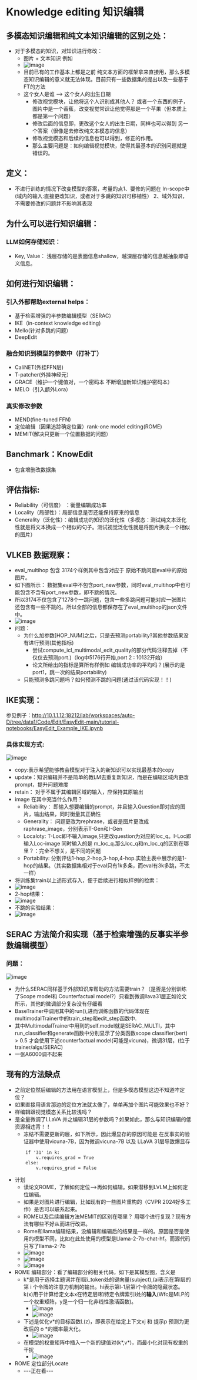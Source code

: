 # Knowledge editing 知识编辑
## 多模态知识编辑和纯文本知识编辑的区别之处：
 * 对于多模态的知识，对知识进行修改：
   * 图片 + 文本知识 例如
   * ![image](https://github.com/bixie6868/dailyNote/assets/78329110/f6c8055b-ee94-4b77-adf5-22beea59f99b)
   * 目前已有的工作基本上都是之前 纯文本方面的框架拿来直接用，那么多模态知识编辑的意义就无法体现。目前只有一些数据集的提出以及一些基于FT的方法
   * 这个女人是谁 --> 这个女人的出生日期
     * 修改视觉模块，让他将这个人识别成其他人？ 或者一个东西的例子，图片中是一个香蕉，改变视觉常识让他觉得那是一个苹果（但本质上都是第一个问题）
     * 修改后面的信息即，更改这个女人的出生日期，同样也可以得到 另一个答案（很像是去修改纯文本模态的信息）
     * 修改视觉模态和后续的信息也可以得到，修正的作用。
     * 那么主要问题是：如何编辑视觉模块，使得其最基本的识别问题就是错误的。
## 定义：
  * 不进行训练的情况下改变模型的答案，考量的点1、要修的问题在 In-scope中(域内的输入:直接更改知识，或者对于多跳的知识可移植性） 2、域外知识，不需要修改的问题并不影响其表现
## 为什么可以进行知识编辑：
### LLM如何存储知识：
  *  Key, Value： 浅层存储的是表面信息shallow，越深层存储的信息越抽象即语义信息。
## 如何进行知识编辑：
### 引入外部帮助external helps：
 * 基于检索增强的半参数编辑模型（SERAC）
 * IKE（in-context knowledge editing)
 * Mello(针对多跳的问题）
 * DeepEdit
### 融合知识到模型的参数中（打补丁）
 * CaliNET(外挂FFN层)
 * T-patcher(外挂神经元）
 * GRACE（维护一个键值对，一个密码本 不断增加新知识维护密码本）
 * MELO（引入额外Lora）
### 真实修改参数
 * MEND(fine-tuned FFN)
 * 定位编辑（因果追踪确定位置）rank-one model editing(ROME)
 * MEMIT(解决只更新一个位置数据的问题）
## Banchmark：KnowEdit
 * 包含增删改数据集
## 评估指标:
 * Reliability（可信度） ：衡量编辑成功率
 * Locality（局部性）：局部信息是否还能保持原来的信息
 * Generality（泛化性）：编辑成功的知识的泛化性（多模态：测试纯文本泛化性就是将文本换成一个相似的句子。测试视觉泛化性就是将图片换成一个相似的图片）

## VLKEB 数据观察：
* eval_multihop 包含 3174个样例其中包含对应于 原始不跳问题eval中的原始图片。
* 如下图所示： 数据集eval中不包含port_new参数，同时eval_multihop中也可能包含不含有port_new参数，即不跳的情况。
* 所以3174不仅包含了1278个一跳问题，包含一些多跳问题可能对应一张图片还包含有一些不跳的。所以全部的信息都保存在了eval_multihop的json文件中。
* ![image](https://github.com/user-attachments/assets/b9eaac67-7cbd-4067-9550-e698107c31ab)
* 问题：
  * 为什么加参数[HOP_NUM]之后，只是去预测portability?其他参数结果没有进行预测(其他指标)
    * 尝试compute_icl_multimodal_edit_quality的部分代码注释去掉（不仅仅去预测port.)（log中5176行开始,port 2 : 10132开始）
    * 论文所给出的指标是算所有样例如 编辑成功率的平均吗？(展示的是port1，跳一次的结果portability)
  * 只能预测多跳问题吗？如何预测不跳的问题(通过该代码实现！！)
## IKE实现：
参见例子：http://10.1.1.12:18212/lab/workspaces/auto-D/tree/data1/Code/Edit/EasyEdit-main/tutorial-notebooks/EasyEdit_Example_IKE.ipynb
### 具体实现方式:
![image](https://github.com/bixie6868/dailyNote/assets/78329110/cc0355ad-805b-4e52-a60b-3f01e1d458f0)
* copy:表示希望能够教会模型对于注入的新知识可以实现最基本的copy
* update：知识编辑并不是简单的教LM去重复新知识，而是在编辑区域内更改prompt，提升问题难度
* retain： 对于不属于其编辑区域的输入，应保持其原输出
* image 在其中充当什么作用？
    * Reliability： 即输入想要编辑的prompt，并且输入Question即对应的图片，输出结果，同时衡量其正确性
    * Generality： 问题更改为rephrase，或者是图片更改成raphrase_image，分别表示T-Gen和I-Gen
    * Localoty: T-Loc即不输入image,只更改question为对应的loc_q。I-Loc即输入Loc-image 同时输入的是 m_loc_q.那么loc_q和m_loc_q的区别在哪里？：完全不想关，是不同的问题
    * Portability: 分别评估1-hop,2-hop,3-hop,4-hop.实验主表中展示的是1-hop的结果。（其实数据集相对于eval只有1k多条，而eval有3k多跳，不太一样）
* 将训练集train以上述形式存入，便于后续进行相似样例的检索：
* ![image](https://github.com/bixie6868/dailyNote/assets/78329110/a9f376ae-519a-4312-aa4d-c7c312777896)
* 2-hop结果：
* ![image](https://github.com/user-attachments/assets/fe12c925-c4c1-4abc-9636-7aed156a7173)
* 不跳的实验结果：
* ![image](https://github.com/user-attachments/assets/3ea5f571-7317-460b-9af1-13856896cc1f)
## SERAC 方法简介和实现（基于检索增强的反事实半参数编辑模型）

### 问题：
![image](https://github.com/user-attachments/assets/845ac1c2-bd1e-4162-8973-fd1f32270677)
* 为什么SERAC同样基于外部知识库帮助的方法需要train？（是否是分别训练了Scope model和 Counterfactual model?）只看到微调llava31层正如论文所示，其他的微调部分复杂没有仔细看
* BaseTrainer中调用其中的run(),进而训练函数的代码体现在multimodalTrainer中的train_step和edit_step函数中.
* 其中MultimodalTrainer中用到的self.model就是SERAC_MULTI，其中run_classifier和generate函数中分别显示了分类函数scope classifier(bert) > 0.5 才会使用下述counterfactual model(可能是vicuna)，微调31层，(位于trainer/algs/SERAC)
* 一张A6000调不起来

## 现有的方法缺点
* 之前定位然后编辑的方法用在语言模型上，但是多模态模型这边不知道咋定位？
* 如果直接用语言那边的定位方法就太像了，单单再加个图片可能效果也不好？
* 样编辑跟视觉模态关系比较浅吗？
* 是全量微调了LLaVA 并之编辑31层的参数吗？如果如此，那么与知识编辑的低资源相违背！！
  * 冻结不需要更新的层，如下所示，因此爆显存的原因可能是 在反事实的验证器中使用vicuna-7B，因为微调vicuna-7B 以及 LLaVA 31层导致爆显存
  ```
      if '31' in k:
          v.requires_grad = True
      else:
          v.requires_grad = False
    ```
* 计划
  * 读论文ROME，了解如何定位-->再如何编辑。如果潜移到LVLM上如何定位编辑。
  * 如果是对图片进行编辑，比如现有的一些图片重构的（CVPR 2024好多工作）是否可以联系起来。
  * ROME以及后续编辑方法MEMIT的区别在哪里？ 用哪个进行复现？现有方法有哪些不好从而进行改进。
  * Rome和llama编辑结果，没编辑和编辑后的结果是一样的。原因是否是使用的模型不同，比如在此处使用的模型是Llama-2-7b-chat-hf。而源代码只写了llama-2-7b
  * ![image](https://github.com/user-attachments/assets/abd443ed-3da5-4f8d-9f9a-8db72f01cd4e)
  * ![image](https://github.com/user-attachments/assets/ce1fde82-4987-486b-b085-5728e8cd1f87)
  * ![image](https://github.com/user-attachments/assets/760a3966-473a-442b-bcdc-8920bf5ce12c)
* ROME 编辑部分：看了编辑部分的相关代码，如下是其模型图，含义是
    * k*是用于选择主题词并在l层i_token处的键向量(subject),(ai表示在第l层的第 i 个令牌的注意力机制的输出。hi表示第l-1层第i个令牌的隐藏状态。k(x)用于计算给定文本x在特定层l和特定令牌索引i处的**输入**(Wfc是MLP的一个权重矩阵，y是一个归一化非线性激活函数)。
      * ![image](https://github.com/user-attachments/assets/28b281e6-a4bd-4480-a15e-dc97e15741be)
      * ![image](https://github.com/user-attachments/assets/84ba4740-fdf3-4a11-90db-7acbc598db1a)
    * 下述是优化v*的目标函数L(z)，即表示在给定上下文xj 和 提示p 预测为更改后的 o *的概率最大化。
      * ![image](https://github.com/user-attachments/assets/d6b590a6-541d-40d3-8db9-5762311fa59f)
    * 在模型的权重矩阵中插入一个新的键值对(k*,v*)，而最小化对现有权重的干扰
      * ![image](https://github.com/user-attachments/assets/4bad09c7-b69f-4abc-b899-51a7f1736006)
* ROME 定位部分Locate
  * ---正在看---





